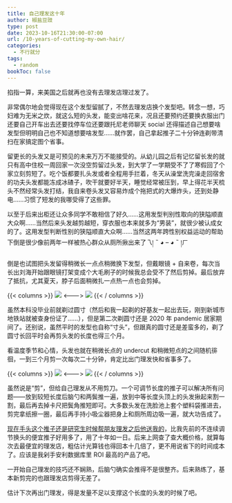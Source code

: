 ```yaml
---
title: 自己理发这十年
author: 椒盐豆豉
type: post
date: 2023-10-16T21:30:00-07:00
url: /10-years-of-cutting-my-own-hair/
categories:
  - 不行就分
tags:
  - random
bookToc: false
---
```


掐指一算，来美国之后就再也没有去理发店理过发了。

非常偶尔地会觉得现在这个发型留腻了，不然去理发店换个发型吧。转念一想，巧妇难为无米之炊，就这么短的头发，能变出啥花来，况且还要预约还要换衣服出门还要自己开车出去还要找停车位还要跟托尼老师聊天 social 还得描述自己想要啥发型但明明自己也不知道想要啥发型……就作罢，自己拿起推子二十分钟连剃带清扫在家搞定图个省事。

留更长的头发又是可预见的未来万万不能接受的。从幼儿园之后有记忆留长发的就只有高中住校一周回家一次没空剪留过头发，到大学了一学期受不了了寒假回了个家立刻剪短了。吃个饭都要扎头发或者全程用手拦着，冬天从澡堂洗完澡走回宿舍的功夫头发都能冻成冰碴子，吹干就要好半天，睡觉经常被压到，早上得花半天梳头不然经常头发打结，我自来卷头发又容易炸成个拖把式的大爆炸头，还到处静电……习惯了短发的我哪受得了这些罪。

以至于后来出柜还让众多同学不敢相信了好久……这用发型判别性取向的狭隘顺直大众啊……当然后来头发越剪越短，穿衣服也本来就多为“男装”，就很少被认成女的了。这用发型判断性别的狭隘顺直大众啊……当然这两年跨性别权益运动的帮助下倒是很少像前两年一样被热心群众从厕所揪出来了乁། ˵ ◕ – ◕ ˵ །ㄏ

倒是也试图把头发留得稍微长一点点稍微换下发型，但戴眼镜 + 自来卷，每次当长出刘海开始跟眼镜打架变成个大毛刷子的时候我总会受不了然后剪掉。最后放弃了抵抗，尤其夏天，脖子后面稍微扎一点热一点也会剪掉。

{{< columns >}}
![](https://media.douchi.space/douchi/media_attachments/files/111/248/609/377/204/591/original/9f34d18162491a5d.png)
<--->
![](https://media.douchi.space/douchi/media_attachments/files/111/248/608/963/880/408/original/fa62010768e19a1d.png)
{{< / columns >}}

虽然本科没毕业前就剃过圆寸（然后和我一起剃的好基友一起出去玩，刚到新城市地铁站就被查身份证了……），但是第二次剃圆寸还是 2020 年 pandemic 居家期间了。还别说，虽然平时的发型也自称“寸头”，但跟真的圆寸还是差蛮多的，剃了圆寸长回平时会再剪头发的长度也得三个月。

看温度季节和心情，头发也就在稍微长点的 undercut 和稍微短点的之间随机徘徊，一到三个月剪一次每次二十分钟，肯定比出门理发快和省事多了。

{{< columns >}}
![](https://media.douchi.space/douchi/media_attachments/files/111/248/582/522/175/258/original/70d9ec4a3c8c001e.png)
<--->
![](https://media.douchi.space/douchi/media_attachments/files/111/248/583/264/973/421/original/672f836249952980.png)
{{< / columns >}}

虽然说是“剪”，但给自己理发从不用剪刀。一个可调节长度的推子可以解决所有问题——放到较短长度后脑勺和两鬓推一遍，放到中等长度头顶上的头发揪起来割一割，最后再去掉卡尺把鬓角推短即可。大多数头发在洗脸池上套个塑料袋推进去，剪完拿纸擦一圈，最后再手持小吸尘器把身上和厕所周边吸一遍，就大功告成了。

[现在手头这个推子还是研究生时候帮朋友理发之后他送我的](https://amzn.to/41NwZf9)，比我先前的不连续调节换头的便宜推子好用多了，用了十年如一日。后来上网查了查大概价格，就算每次去最便宜的理发店，粗估计光算钱也得回本十几倍了，更不用说省下的时间成本了。应该是我剁手安利数据库里 ROI 最高的产品了吧。

一开始自己理发的技巧还不娴熟，后脑勺确实会推得不是很整齐。后来熟练了，基本新剪完的也跟理发店剪得无差了。

估计下次再出门理发，得是发量不足以支撑这个长度的头发的时候了吧。


